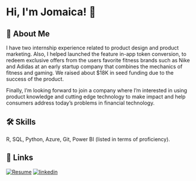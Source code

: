 
# Hi, I'm Jomaica! 👋

## 🚀 About Me
I have two internship experience related to product design and product marketing. Also, I helped launched the feature in-app token conversion, to redeem exclusive offers from the users favorite fitness brands such as Nike and Adidas at an early startup company that combines the mechanics of fitness and gaming. We raised about $18K in seed funding due to the success of the product. 

Finally, I’m looking forward to join a company where I’m interested in using product knowledge and cutting edge technology to make impact and help consumers address today’s problems in financial technology.


## 🛠 Skills
R, SQL, Python, Azure, Git, Power BI (listed in terms of proficiency).

## 🔗 Links
[![Resume](https://img.shields.io/badge/resume-000?style=for-the-badge&logo=ko-fi&logoColor=white)](https://docs.google.com/document/d/1MDU4Rxh1gdhq7CCfrBgsDlOQcdvotnXu/edit?usp=sharing&ouid=114157806596456589036&rtpof=true&sd=true)
[![linkedin](https://img.shields.io/badge/linkedin-0A66C2?style=for-the-badge&logo=linkedin&logoColor=white)](www.linkedin.com/in/ajomaica)
